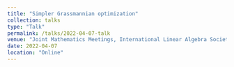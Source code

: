 ```yaml
---
title: "Simpler Grassmannian optimization"
collection: talks
type: "Talk"
permalink: /talks/2022-04-07-talk
venue: "Joint Mathematics Meetings, International Linear Algebra Society Special Session on Matrix Analysis and Applications"
date: 2022-04-07
location: "Online"
---
```

